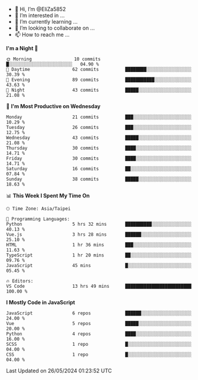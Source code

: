 - 👋 Hi, I’m @EliZa5852
- 👀 I’m interested in ...
- 🌱 I’m currently learning ...
- 💞️ I’m looking to collaborate on ...
- 📫 How to reach me ...

<!--START_SECTION:waka-->
**I'm a Night 🦉** 

```text
🌞 Morning                10 commits          █░░░░░░░░░░░░░░░░░░░░░░░░   04.90 % 
🌆 Daytime                62 commits          ████████░░░░░░░░░░░░░░░░░   30.39 % 
🌃 Evening                89 commits          ███████████░░░░░░░░░░░░░░   43.63 % 
🌙 Night                  43 commits          █████░░░░░░░░░░░░░░░░░░░░   21.08 % 
```
📅 **I'm Most Productive on Wednesday** 

```text
Monday                   21 commits          ███░░░░░░░░░░░░░░░░░░░░░░   10.29 % 
Tuesday                  26 commits          ███░░░░░░░░░░░░░░░░░░░░░░   12.75 % 
Wednesday                43 commits          █████░░░░░░░░░░░░░░░░░░░░   21.08 % 
Thursday                 30 commits          ████░░░░░░░░░░░░░░░░░░░░░   14.71 % 
Friday                   30 commits          ████░░░░░░░░░░░░░░░░░░░░░   14.71 % 
Saturday                 16 commits          ██░░░░░░░░░░░░░░░░░░░░░░░   07.84 % 
Sunday                   38 commits          █████░░░░░░░░░░░░░░░░░░░░   18.63 % 
```


📊 **This Week I Spent My Time On** 

```text
🕑︎ Time Zone: Asia/Taipei

💬 Programming Languages: 
Python                   5 hrs 32 mins       ██████████░░░░░░░░░░░░░░░   40.13 % 
Vue.js                   3 hrs 28 mins       ██████░░░░░░░░░░░░░░░░░░░   25.10 % 
HTML                     1 hr 36 mins        ███░░░░░░░░░░░░░░░░░░░░░░   11.63 % 
TypeScript               1 hr 20 mins        ██░░░░░░░░░░░░░░░░░░░░░░░   09.76 % 
JavaScript               45 mins             █░░░░░░░░░░░░░░░░░░░░░░░░   05.45 % 

🔥 Editors: 
VS Code                  13 hrs 49 mins      █████████████████████████   100.00 % 
```

**I Mostly Code in JavaScript** 

```text
JavaScript               6 repos             ██████░░░░░░░░░░░░░░░░░░░   24.00 % 
Vue                      5 repos             █████░░░░░░░░░░░░░░░░░░░░   20.00 % 
Python                   4 repos             ████░░░░░░░░░░░░░░░░░░░░░   16.00 % 
SCSS                     1 repo              █░░░░░░░░░░░░░░░░░░░░░░░░   04.00 % 
CSS                      1 repo              █░░░░░░░░░░░░░░░░░░░░░░░░   04.00 % 
```




 Last Updated on 26/05/2024 01:23:52 UTC
<!--END_SECTION:waka-->
